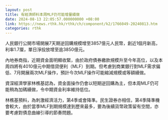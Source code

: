 ```yaml
---
layout: post
title: 有經濟師料本周MLF仍可能增量續做
date: 2024-08-13 22:05:57.000000000 +08:00
link: https://news.rthk.hk/rthk/ch/component/k2/1766049-20240813.htm
categories: rthk
---
```


人民銀行公開市場開展7天期逆回購規模增至3857億元人民幣，創近1個月新高，利率1.7厘，單日淨投放增至逾3850億元。

內地券商指，近期資金面明顯收緊，由於政府債券繳款規模升至今年高位，以及本周四將有4010億元中期借貸便利（MLF）到期。但考慮到商業銀行對MLF需求偏低、7月開展兩次MLF操作，預計今次MLF操作可能縮減規模或等額續做。

資深經濟學家林樵基認為，資金面操作仍會以短期逆回購為主，但本周MLF仍可能稍為加碼續做，令中期資金利率維持低位。

林樵基預料，為刺激經濟活力，第4季或會降準。民生證券亦相信，第4季降準機會較大，由於當季MLF到期規模達到歷來最多，要為後續貨幣政策留有空間，亦要考慮對債息曲線引導的節奏問題。
